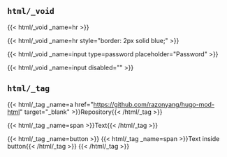 ---
---

## `html/_void`

{{< html/_void _name=hr >}}

{{< html/_void _name=hr style="border: 2px solid blue;" >}}

{{< html/_void _name=input type=password placeholder="Password" >}}

{{< html/_void _name=input disabled="" >}}

## `html/_tag`

{{< html/_tag _name=a href="https://github.com/razonyang/hugo-mod-html" target="_blank" >}}Repository{{< /html/_tag >}}

{{< html/_tag _name=span >}}Text{{< /html/_tag >}}

{{< html/_tag _name=button >}}
{{< html/_tag _name=span >}}Text inside button{{< /html/_tag >}}
{{< /html/_tag >}}
